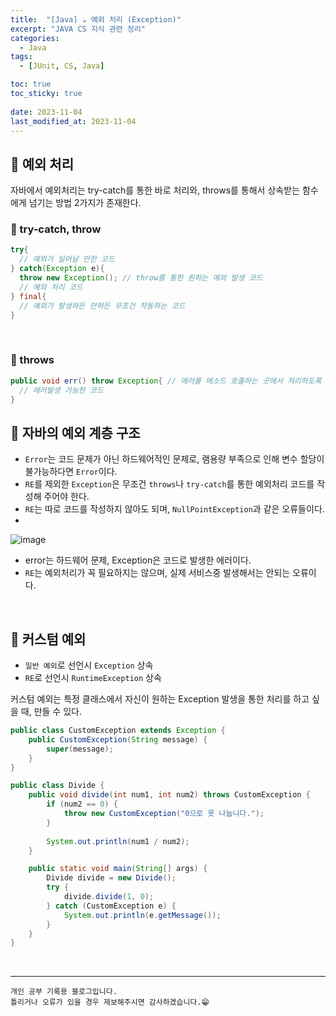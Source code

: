 ```yaml
---
title:  "[Java] ☕ 예외 처리 (Exception)"
excerpt: "JAVA CS 지식 관련 정리"
categories:
  - Java
tags:
  - [JUnit, CS, Java]

toc: true
toc_sticky: true
 
date: 2023-11-04
last_modified_at: 2023-11-04
---
```



## 📖 예외 처리

자바에서 예외처리는 try-catch를 통한 바로 처리와, throws를 통해서 상속받는 함수에게 넘기는 방법 2가지가 존재한다.  

### 🍄 try-catch, throw

```java
try{
  // 예외가 일어날 만한 코드
} catch(Exception e){
  throw new Exception(); // throw를 통한 원하는 예외 발생 코드
  // 예외 처리 코드
} final{
  // 예외가 발생하든 안하든 무조건 작동하는 코드
}
```

<br>

### 🍄 throws

```java
public void err() throw Exception{ // 에러를 메소드 호출하는 곳에서 처리하도록 에러를 전달한다.
  // 에러발생 가능한 코드
}
```

## 📖 자바의 예외 계층 구조

- `Error`는 코드 문제가 아닌 하드웨어적인 문제로, 램용량 부족으로 인해 변수 할당이 불가능하다면 `Error`이다.
- `RE`를 제외한 `Exception`은 무조건 `throws`나 `try-catch`를 통한 예외처리 코드를 작성해 주어야 한다.
- `RE`는 따로 코드를 작성하지 않아도 되며, `NullPointException`과 같은 오류들이다.
- 

![image](https://github.com/yyechan0602/yyechan0602.github.io/assets/37824506/b12829d9-ffa5-46e8-9434-45249a23c89a)

- error는 하드웨어 문제, Exception은 코드로 발생한 에러이다.
- `RE`는 예외처리가 꼭 필요하지는 않으며, 실제 서비스중 발생해서는 안되는 오류이다.  

<br>

## 📖 커스텀 예외

- `일반 예외`로 선언시 `Exception` 상속
- `RE`로 선언시 `RuntimeException` 상속

커스텀 예외는 특정 클래스에서 자신이 원하는 Exception 발생을 통한 처리를 하고 싶을 때, 만들 수 있다.  

```java
public class CustomException extends Exception {
    public CustomException(String message) {
        super(message);
    }
}

public class Divide {
    public void divide(int num1, int num2) throws CustomException {
        if (num2 == 0) {
            throw new CustomException("0으로 못 나눕니다.");
        }
        
        System.out.println(num1 / num2);
    }

    public static void main(String[] args) {
        Divide divide = new Divide();
        try {
            divide.divide(1, 0);
        } catch (CustomException e) {
            System.out.println(e.getMessage());
        }
    }
}
```

<br>

***
    개인 공부 기록용 블로그입니다.
    틀리거나 오류가 있을 경우 제보해주시면 감사하겠습니다.😁